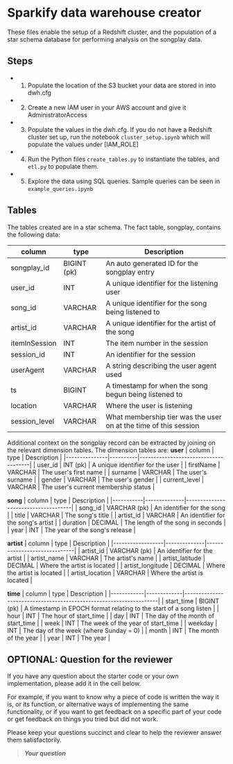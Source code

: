 # Sparkify data warehouse creator

These files enable the setup of a Redshift cluster, and the population of a star schema database for performing analysis on the songplay data.


## Steps
- 1. Populate the location of the S3 bucket your data are stored in into dwh.cfg
- 2. Create a new IAM user in your AWS account and give it AdministratorAccess
- 3. Populate the values in the dwh.cfg. If you do not have a Redshift cluster set up, run the notebook `cluster_setup.ipynb` which will populate the values under [IAM_ROLE]
- 4. Run the Python files `create_tables.py` to instantiate the tables, and `etl.py` to populate them.
- 5. Explore the data using SQL queries. Sample queries can be seen in `example_queries.ipynb`

## Tables
The tables created are in a star schema. The fact table, songplay, contains the following data:

| column       | type        | Description                                                      |
|--------------|-------------|------------------------------------------------------------------|
| songplay_id  | BIGINT (pk) | An auto generated ID for the songplay entry                      |
| user_id      | INT         | A unique identifier for the listening user                       |
| song_id      | VARCHAR     | A unique identifier for the song being listened to               |
| artist_id    | VARCHAR     | A unique identifier for the artist of the song                   |
| itemInSession| INT         | The item number in the session                                   |
| session_id   | INT         | An identifier for the session                                    |
| userAgent    | VARCHAR     | A string describing the user agent used                          |
| ts           | BIGINT      | A timestamp for when the song begun being listened to            |
| location     | VARCHAR     | Where the user is listening                                      |
| session_level| VARCHAR     | What membership tier was the user on at the time of this session |

Additional context on the songplay record can be extracted by joining on the relevant dimension tables.
The dimension tables are:
**user**
| column        | type     | Description                          |
|---------------|----------|--------------------------------------|
| user_id       | INT (pk) | A unique identifier for the user     |
| firstName     | VARCHAR  | The user's first name                |
| surname       | VARCHAR  | The user's surname                   |
| gender        | VARCHAR  | The user's gender                    |
| current_level | VARCHAR  | The user's current membership status |

**song**
| column    | type         | Description                         |
|-----------|--------------|-------------------------------------|
| song_id   | VARCHAR (pk) | An identifier for the song          |
| title     | VARCHAR      | The song's title                    |
| artist_id | VARCHAR      | An identifier for the song's artist |
| duration  | DECIMAL      | The length of the song in seconds   |
| year      | INT          | The year of the song's release      |

**artist**
| column           | type         | Description                  |
|------------------|--------------|------------------------------|
| artist_id        | VARCHAR (pk) | An identifier for the artist |
| artist_name      | VARCHAR      | The artist's name            |
| artist_latitude  | DECIMAL      | Where the artist is located  |
| artist_longitude | DECIMAL      | Where the artist is located  |
| artist_location  | VARCHAR      | Where the artist is located  |

**time**
| column     | type        | Description                                                        |
|------------|-------------|--------------------------------------------------------------------|
| start_time | BIGINT (pk) | A timestamp in EPOCH format relating to the start of a song listen |
| hour       | INT         | The hour of start_time                                             |
| day        | INT         | The day of the month of start_time                                 |
| week       | INT         | The week of the year of start_time                                 |
| weekday    | INT         | The day of the week (where Sunday = 0)                             |
| month      | INT         | The month of the year                                              |
| year       | INT         | The year                                                           |


## OPTIONAL: Question for the reviewer
 
If you have any question about the starter code or your own implementation, please add it in the cell below. 

For example, if you want to know why a piece of code is written the way it is, or its function, or alternative ways of implementing the same functionality, or if you want to get feedback on a specific part of your code or get feedback on things you tried but did not work.

Please keep your questions succinct and clear to help the reviewer answer them satisfactorily. 

> **_Your question_**